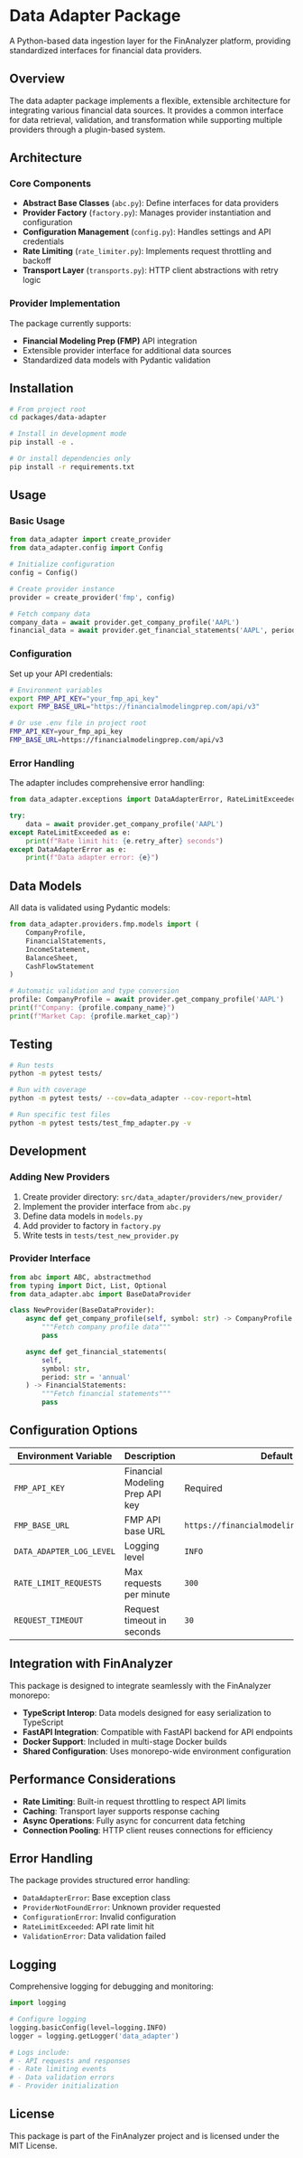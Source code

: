 # Data Adapter Package

A Python-based data ingestion layer for the FinAnalyzer platform, providing standardized interfaces for financial data providers.

## Overview

The data adapter package implements a flexible, extensible architecture for integrating various financial data sources. It provides a common interface for data retrieval, validation, and transformation while supporting multiple providers through a plugin-based system.

## Architecture

### Core Components

- **Abstract Base Classes** (`abc.py`): Define interfaces for data providers
- **Provider Factory** (`factory.py`): Manages provider instantiation and configuration
- **Configuration Management** (`config.py`): Handles settings and API credentials
- **Rate Limiting** (`rate_limiter.py`): Implements request throttling and backoff
- **Transport Layer** (`transports.py`): HTTP client abstractions with retry logic

### Provider Implementation

The package currently supports:

- **Financial Modeling Prep (FMP)** API integration
- Extensible provider interface for additional data sources
- Standardized data models with Pydantic validation

## Installation

```bash
# From project root
cd packages/data-adapter

# Install in development mode
pip install -e .

# Or install dependencies only
pip install -r requirements.txt
```

## Usage

### Basic Usage

```python
from data_adapter import create_provider
from data_adapter.config import Config

# Initialize configuration
config = Config()

# Create provider instance
provider = create_provider('fmp', config)

# Fetch company data
company_data = await provider.get_company_profile('AAPL')
financial_data = await provider.get_financial_statements('AAPL', period='quarterly')
```

### Configuration

Set up your API credentials:

```bash
# Environment variables
export FMP_API_KEY="your_fmp_api_key"
export FMP_BASE_URL="https://financialmodelingprep.com/api/v3"

# Or use .env file in project root
FMP_API_KEY=your_fmp_api_key
FMP_BASE_URL=https://financialmodelingprep.com/api/v3
```

### Error Handling

The adapter includes comprehensive error handling:

```python
from data_adapter.exceptions import DataAdapterError, RateLimitExceeded

try:
    data = await provider.get_company_profile('AAPL')
except RateLimitExceeded as e:
    print(f"Rate limit hit: {e.retry_after} seconds")
except DataAdapterError as e:
    print(f"Data adapter error: {e}")
```

## Data Models

All data is validated using Pydantic models:

```python
from data_adapter.providers.fmp.models import (
    CompanyProfile,
    FinancialStatements,
    IncomeStatement,
    BalanceSheet,
    CashFlowStatement
)

# Automatic validation and type conversion
profile: CompanyProfile = await provider.get_company_profile('AAPL')
print(f"Company: {profile.company_name}")
print(f"Market Cap: {profile.market_cap}")
```

## Testing

```bash
# Run tests
python -m pytest tests/

# Run with coverage
python -m pytest tests/ --cov=data_adapter --cov-report=html

# Run specific test files
python -m pytest tests/test_fmp_adapter.py -v
```

## Development

### Adding New Providers

1. Create provider directory: `src/data_adapter/providers/new_provider/`
2. Implement the provider interface from `abc.py`
3. Define data models in `models.py`
4. Add provider to factory in `factory.py`
5. Write tests in `tests/test_new_provider.py`

### Provider Interface

```python
from abc import ABC, abstractmethod
from typing import Dict, List, Optional
from data_adapter.abc import BaseDataProvider

class NewProvider(BaseDataProvider):
    async def get_company_profile(self, symbol: str) -> CompanyProfile:
        """Fetch company profile data"""
        pass

    async def get_financial_statements(
        self,
        symbol: str,
        period: str = 'annual'
    ) -> FinancialStatements:
        """Fetch financial statements"""
        pass
```

## Configuration Options

| Environment Variable     | Description                     | Default                                    |
| ------------------------ | ------------------------------- | ------------------------------------------ |
| `FMP_API_KEY`            | Financial Modeling Prep API key | Required                                   |
| `FMP_BASE_URL`           | FMP API base URL                | `https://financialmodelingprep.com/api/v3` |
| `DATA_ADAPTER_LOG_LEVEL` | Logging level                   | `INFO`                                     |
| `RATE_LIMIT_REQUESTS`    | Max requests per minute         | `300`                                      |
| `REQUEST_TIMEOUT`        | Request timeout in seconds      | `30`                                       |

## Integration with FinAnalyzer

This package is designed to integrate seamlessly with the FinAnalyzer monorepo:

- **TypeScript Interop**: Data models designed for easy serialization to TypeScript
- **FastAPI Integration**: Compatible with FastAPI backend for API endpoints
- **Docker Support**: Included in multi-stage Docker builds
- **Shared Configuration**: Uses monorepo-wide environment configuration

## Performance Considerations

- **Rate Limiting**: Built-in request throttling to respect API limits
- **Caching**: Transport layer supports response caching
- **Async Operations**: Fully async for concurrent data fetching
- **Connection Pooling**: HTTP client reuses connections for efficiency

## Error Handling

The package provides structured error handling:

- `DataAdapterError`: Base exception class
- `ProviderNotFoundError`: Unknown provider requested
- `ConfigurationError`: Invalid configuration
- `RateLimitExceeded`: API rate limit hit
- `ValidationError`: Data validation failed

## Logging

Comprehensive logging for debugging and monitoring:

```python
import logging

# Configure logging
logging.basicConfig(level=logging.INFO)
logger = logging.getLogger('data_adapter')

# Logs include:
# - API requests and responses
# - Rate limiting events
# - Data validation errors
# - Provider initialization
```

## License

This package is part of the FinAnalyzer project and is licensed under the MIT License.
